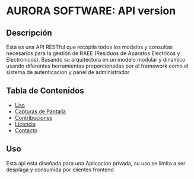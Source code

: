 # AURORA SOFTWARE: API version


## Descripción

Esta es una API RESTful que recopila todos los modelos y consultas necesarios para la gestión de RAEE (Residuos de Aparatos Electricos y Electronicos).
Basando su arquitectura en un modelo modular y dinamico usando diferentes herramientas proporcionadas por el framework como el sistema de autenticacion y panel de administrador

## Tabla de Contenidos

- [Uso](#uso)
- [Capturas de Pantalla](#capturas-de-pantalla)
- [Contribuciones](#contribuciones)
- [Licencia](#licencia)
- [Contacto](#contacto)



## Uso

Esta api esta diseñada para una Aplicacion privada, su uso se limita a ser desplaga y consumida por clientes frontend